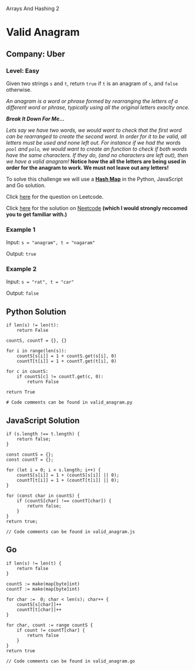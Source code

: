 Arrays And Hashing 2
# Valid Anagram
## Company: Uber
### Level: Easy

Given two strings `s` and `t`, return `true` if `t` is an anagram of `s`, and `false` otherwise.

*An anagram is a word or phrase formed by rearranging the letters of a different word or phrase, typically using all the original letters exaclty once.*

***Break It Down For Me...***

*Lets say we have two words, we would want to check that the first word can be rearranged to create the second word.*
*In order for it to be valid, all letters must be used and none left out.*
*For instance if we had the words `pool` and `polo`, we would want to create an function to check if both words have the same characters.*
*If they do, (and no characters are left out), then we have a valid anagram!*
**Notice how the all the letters are being used in order for the anagram to work. We must not leave out any letters!**

To solve this challenge we will use a **[Hash Map](https://stackoverflow.com/questions/2592043/what-is-a-hash-map-in-programming-and-where-can-it-be-used)** in the Python, JavaScript and Go solution.

Click [here](https://leetcode.com/problems/valid-anagram/) for the question on Leetcode.

Click [here](https://www.youtube.com/watch?v=9UtInBqnCgA) for the solution on [Neetcode](https://neetcode.io/) **(which I would strongly reccomed you to get familiar with.)**

### Example 1
Input: `s = "anagram", t = "nagaram"`

Output: `true`

### Example 2
Input: `s = "rat", t = "car"`

Output: `false`

## Python Solution
```
if len(s) != len(t):
    return False

countS, countT = {}, {}

for i in range(len(s)):
    countS[s[i]] = 1 + countS.get(s[i], 0)
    countT[t[i]] = 1 + countT.get(t[i], 0)

for c in countS:
    if countS[c] != countT.get(c, 0):
        return False

return True

# Code comments can be found in valid_anagram.py
```

## JavaScript Solution
```
if (s.length !== t.length) {
    return false;
}

const countS = {};
const countT = {};

for (let i = 0; i < s.length; i++) {
    countS[s[i]] = 1 + (countS[s[i]] || 0);
    countT[t[i]] = 1 + (countT[t[i]] || 0);
}

for (const char in countS) {
    if (countS[char] !== countT[char]) {
        return false;
    }
}
return true;

// Code comments can be found in valid_anagram.js
```

## Go
```
if len(s) != len(t) {
    return false
}

countS := make(map[byte]int)
countT := make(map[byte]int)

for char :=  0; char < len(s); char++ {
    countS[s[char]]++
    countT[t[char]]++
}

for char, count := range countS {
    if count != countT[char] {
        return false
    }
}
return true

// Code comments can be found in valid_anagram.go
```